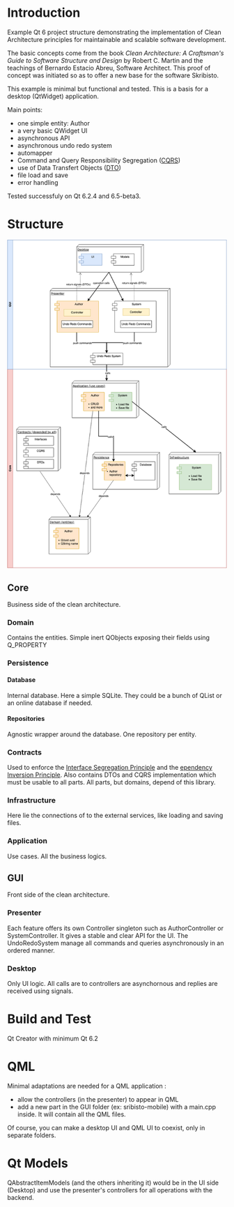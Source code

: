 # Introduction 

Example Qt 6 project structure demonstrating the implementation of Clean Architecture principles for maintainable and scalable software development. 

The basic concepts come from the book *Clean Architecture: A Craftsman's Guide to Software Structure and Design* by Robert C. Martin and the teachings of Bernardo Estacio Abreu, Software Architect. This proof of concept was initiated so as to offer a new base for the software Skribisto.

This example is minimal but functional and tested. This is a basis for a desktop (QtWidget) application.


Main points:
- one simple entity: Author
- a very basic QWidget UI 
- asynchronous API
- asynchronous undo redo system
- automapper
- Command and Query Responsibility Segregation ([CQRS](https://learn.microsoft.com/en-us/azure/architecture/patterns/cqrs))
- use of Data Transfert Objects ([DTO](https://www.baeldung.com/java-dto-pattern))
- file load and save
- error handling

Tested successfuly on Qt 6.2.4 and 6.5-beta3.

# Structure

![Clean Architecture diagram](/resources/docs/qt-clean-arch.png)

## Core

Business side of the clean architecture.

### Domain

Contains the entities. Simple inert QObjects exposing their fields using Q_PROPERTY

### Persistence

#### Database

Internal database. Here a simple SQLite. They could be a bunch of QList or an online database if needed.

#### Repositories

Agnostic wrapper around the database. One repository per entity.
### Contracts

Used to enforce the [Interface Segregation Principle](https://stackify.com/interface-segregation-principle/) and the [ependency Inversion Principle](https://stackify.com/dependency-inversion-principle/). Also contains DTOs and CQRS implementation which must be usable to all parts. All parts, but domains, depend of this library.

### Infrastructure

Here lie the connections of to the external services, like loading and saving files.

### Application

Use cases. All the business logics.

## GUI

Front side of the clean architecture.

### Presenter

Each feature offers its own Controller singleton such as AuthorController or SystemController. It gives a stable and clear API for the UI. The UndoRedoSystem manage all commands and queries asynchronously in an ordered manner. 

### Desktop

Only UI logic. All calls are to controllers are asynchornous and replies are received using signals.

# Build and Test

Qt Creator with minimum Qt 6.2

# QML

 Minimal adaptations are needed for a QML application : 
 - allow the controllers (in the presenter) to appear in QML
 - add a new part in the GUI folder (ex: sribisto-mobile) with a main.cpp inside. It will contain all the QML files.

Of course, you can make a desktop UI and QML UI to coexist, only in separate folders.

# Qt Models

QAbstractItemModels (and the others inheriting it) would be in the UI side (Desktop) and use the presenter's controllers for all operations 
with the backend.